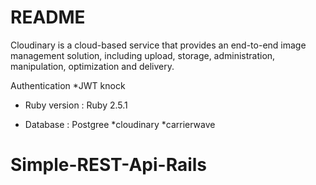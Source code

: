 # README
Cloudinary is a cloud-based service that provides an end-to-end image management solution, including upload, storage, administration, manipulation, optimization and delivery. 

 Authentication 
 *JWT knock
 
* Ruby version : Ruby 2.5.1

* Database : Postgree
*cloudinary
*carrierwave


# Simple-REST-Api-Rails
